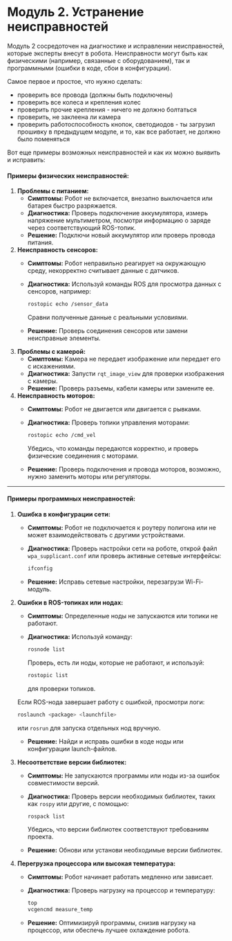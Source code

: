# Модуль 2. Устранение неисправностей

Модуль 2 сосредоточен на диагностике и исправлении неисправностей, которые эксперты внесут в робота. Неисправности могут быть как физическими (например, связанные с оборудованием), так и программными (ошибки в коде, сбои в конфигурации).&#x20;

Самое первое и простое, что нужно сделать:&#x20;

* проверить все провода (должны быть подключены)
* проверить все колеса и крепления колес
* проверить прочие крепления - ничего не должно болтаться
* проверить, не заклеена ли камера
* проверить работоспособность кнопок, светодиодов - ты загрузил прошивку в предыдущем модуле, и то, как все работает, не должно было поменяться

Вот еще примеры возможных неисправностей и как их можно выявить и исправить:

#### Примеры физических неисправностей:

1. **Проблемы с питанием:**
   * **Симптомы:** Робот не включается, внезапно выключается или батарея быстро разряжается.
   * **Диагностика:** Проверь подключение аккумулятора, измерь напряжение мультиметром, посмотри информацию о заряде через соответствующий ROS-топик.
   * **Решение:** Подключи новый аккумулятор или проверь провода питания.
2. **Неисправность сенсоров:**
   * **Симптомы:** Робот неправильно реагирует на окружающую среду, некорректно считывает данные с датчиков.
   *   **Диагностика:** Используй команды ROS для просмотра данных с сенсоров, например:

       ```bash
       rostopic echo /sensor_data
       ```

       Сравни полученные данные с реальными условиями.
   * **Решение:** Проверь соединения сенсоров или замени неисправные элементы.
3. **Проблемы с камерой:**
   * **Симптомы:** Камера не передает изображение или передает его с искажениями.
   * **Диагностика:** Запусти `rqt_image_view` для проверки изображения с камеры.
   * **Решение:** Проверь разъемы, кабели камеры или замените ее.
4. **Неисправность моторов:**
   * **Симптомы:** Робот не двигается или двигается с рывками.
   *   **Диагностика:** Проверь топики управления моторами:

       ```bash
       rostopic echo /cmd_vel
       ```

       Убедись, что команды передаются корректно, и проверь физические соединения с моторами.
   * **Решение:** Проверь подключения и провода моторов, возможно, нужно заменить моторы или регуляторы.

***

#### Примеры программных неисправностей:

1. **Ошибка в конфигурации сети:**
   * **Симптомы:** Робот не подключается к роутеру полигона или не может взаимодействовать с другими устройствами.
   *   **Диагностика:** Проверь настройки сети на роботе, открой файл `wpa_supplicant.conf` или проверь активные сетевые интерфейсы:

       ```bash
       ifconfig
       ```
   * **Решение:** Исправь сетевые настройки, перезагрузи Wi-Fi-модуль.
2.  **Ошибки в ROS-топиках или нодах:**

    * **Симптомы:** Определенные ноды не запускаются или топики не работают.
    *   **Диагностика:** Используй команду:

        ```bash
        rosnode list
        ```

        Проверь, есть ли ноды, которые не работают, и используй:

        ```bash
        rostopic list
        ```

        для проверки топиков.&#x20;

    Если ROS-нода завершает работу с ошибкой, просмотри логи:

    ```bash
    roslaunch <package> <launchfile>
    ```

    или `rosrun` для запуска отдельных нод вручную.

    * **Решение:** Найди и исправь ошибки в коде ноды или конфигурации launch-файлов.
3. **Несоответствие версии библиотек:**
   * **Симптомы:** Не запускаются программы или ноды из-за ошибок совместимости версий.
   *   **Диагностика:** Проверь версии необходимых библиотек, таких как `rospy` или другие, с помощью:

       ```bash
       rospack list
       ```

       Убедись, что версии библиотек соответствуют требованиям проекта.
   * **Решение:** Обнови или установи необходимые версии библиотек.
4. **Перегрузка процессора или высокая температура:**
   * **Симптомы:** Робот начинает работать медленно или зависает.
   *   **Диагностика:** Проверь нагрузку на процессор и температуру:

       ```bash
       top
       vcgencmd measure_temp
       ```
   * **Решение:** Оптимизируй программы, снизив нагрузку на процессор, или обеспечь лучшее охлаждение робота.
